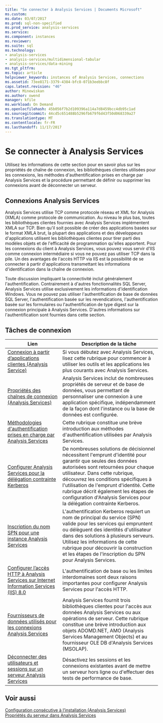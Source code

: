 ```yaml
---
title: "Se connecter à Analysis Services | Documents Microsoft"
ms.custom: 
ms.date: 03/07/2017
ms.prod: sql-non-specified
ms.prod_service: analysis-services
ms.service: 
ms.component: instances
ms.reviewer: 
ms.suite: sql
ms.technology:
- analysis-services
- analysis-services/multidimensional-tabular
- analysis-services/data-mining
ms.tgt_pltfrm: 
ms.topic: article
helpviewer_keywords: instances of Analysis Services, connections
ms.assetid: 73ee8171-3379-4384-bfc8-071b3eebbc8f
caps.latest.revision: "46"
author: Minewiskan
ms.author: owend
manager: kfile
ms.workload: On Demand
ms.openlocfilehash: 45b056f7b2d109396a114a7d8459bcc4db95c1ad
ms.sourcegitcommit: 44cd5c651488b5296fb679f6d43f50d068339a27
ms.translationtype: MT
ms.contentlocale: fr-FR
ms.lasthandoff: 11/17/2017
---
```

# <a name="connect-to-analysis-services"></a>Se connecter à Analysis Services
  Utilisez les informations de cette section pour en savoir plus sur les propriétés de chaîne de connexion, les bibliothèques clientes utilisées pour les connexions, les méthodes d'authentification prises en charge par Analysis Services et la procédure permettant de définir ou supprimer les connexions avant de déconnecter un serveur.  
  
## <a name="analysis-services-connections"></a>Connexions Analysis Services  
 Analysis Services utilise TCP comme protocole réseau et XML for Analysis (XMLA) comme protocole de communication. Au niveau le plus bas, toutes les bibliothèques clientes fournies avec Analysis Services implémentent XMLA sur TCP. Bien qu'il soit possible de créer des applications basées sur le format XMLA brut, la plupart des applications et des développeurs d'applications utilisent les bibliothèques clientes pour tirer parti des modèles objets et de l'efficacité de programmation qu'elles apportent. Pour les connexions du client à Analysis Services, vous pouvez vous servir d'IIS comme connexion intermédiaire si vous ne pouvez pas utiliser TCP dans la pile. Un des avantages de l'accès HTTP via IIS est la possibilité de se connecter à partir d'applications transmettant les informations d'identification dans la chaîne de connexion.  
  
 Toute discussion impliquant la connectivité inclut généralement l'authentification. Contrairement à d'autres fonctionnalités SQL Server, Analysis Services utilise exclusivement les informations d'identification Windows. Vous ne pouvez pas utiliser l'authentification de base de données SQL Server, l'authentification basée sur les revendications, l'authentification basée sur les formulaires ou l'authentification de type digest sur la connexion principale à Analysis Services. D'autres informations sur l'authentification sont fournies dans cette section.  
  
##  <a name="bkmk_clientApps"></a> Tâches de connexion  
  
|Lien|Description de la tâche|  
|----------|----------------------|  
|[Connexion à partir d’applications clientes &#40;Analysis Service&#41;](../../analysis-services/instances/connect-from-client-applications-analysis-services.md)|Si vous débutez avec Analysis Services, lisez cette rubrique pour commencer à utiliser les outils et les applications les plus courants avec Analysis Services.|  
|[Propriétés des chaînes de connexion &#40;Analysis Services&#41;](../../analysis-services/instances/connection-string-properties-analysis-services.md)|Analysis Services inclut de nombreuses propriétés de serveur et de base de données, vous permettant de personnaliser une connexion à une application spécifique, indépendamment de la façon dont l'instance ou la base de données est configurée.|  
|[Méthodologies d'authentification prises en charge par Analysis Services](../../analysis-services/instances/authentication-methodologies-supported-by-analysis-services.md)|Cette rubrique constitue une brève introduction aux méthodes d'authentification utilisées par Analysis Services.|  
|[Configurer Analysis Services pour la délégation contrainte Kerberos](../../analysis-services/instances/configure-analysis-services-for-kerberos-constrained-delegation.md)|De nombreuses solutions de décisionnel nécessitent l'emprunt d'identité pour garantir que seules des données autorisées sont retournées pour chaque utilisateur. Dans cette rubrique, découvrez les conditions spécifiques à l'utilisation de l'emprunt d'identité. Cette rubrique décrit également les étapes de configuration d'Analysis Services pour la délégation contrainte Kerberos.|  
|[Inscription du nom SPN pour une instance Analysis Services](../../analysis-services/instances/spn-registration-for-an-analysis-services-instance.md)|L'authentification Kerberos requiert un nom de principal du service (SPN) valide pour les services qui empruntent ou délèguent des identités d'utilisateur dans des solutions à plusieurs serveurs. Utilisez les informations de cette rubrique pour découvrir la construction et les étapes de l'inscription du SPN pour Analysis Services.|  
|[Configurer l’accès HTTP à Analysis Services sur Internet Information Services &#40;IIS&#41; 8.0](../../analysis-services/instances/configure-http-access-to-analysis-services-on-iis-8-0.md)|L'authentification de base ou les limites interdomaines sont deux raisons importantes pour configurer Analysis Services pour l'accès HTTP.|  
|[Fournisseurs de données utilisés pour les connexions Analysis Services](../../analysis-services/instances/data-providers-used-for-analysis-services-connections.md)|Analysis Services fournit trois bibliothèques clientes pour l'accès aux données Analysis Services ou aux opérations de serveur. Cette rubrique constitue une brève introduction aux objets ADOMD.NET, AMO (Analysis Services Management Objects) et au fournisseur OLE DB d'Analysis Services (MSOLAP).|  
|[Déconnecter des utilisateurs et sessions sur un serveur Analysis Services](../../analysis-services/instances/disconnect-users-and-sessions-on-analysis-services-server.md)|Désactivez les sessions et les connexions existantes avant de mettre un serveur hors ligne ou d'effectuer des tests de performance de base.|  
  
## <a name="see-also"></a>Voir aussi  
 [Configuration consécutive à l’installation &#40;Analysis Services&#41;](../../analysis-services/instances/post-install-configuration-analysis-services.md)   
 [Propriétés du serveur dans Analysis Services](../../analysis-services/server-properties/server-properties-in-analysis-services.md)   
  
  
